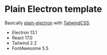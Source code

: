 # Plain Electron template

Basically [plain-electron][1] with [TailwindCSS][2].

- Electron 13.1
- React 17.0
- Tailwind 2.2
- FontAwesome 5.5

[1]: https://github.com/plainlab/plain-electron-template
[2]: https://github.com/tailwindlabs/tailwindcss
